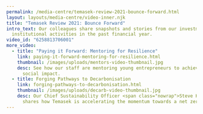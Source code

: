 ```yaml
---
permalink: /media-centre/temasek-review-2021-bounce-forward.html
layout: layouts/media-centre/video-inner.njk
title: "Temasek Review 2021: Bounce Forward"
intro_text: Our colleagues share snapshots and stories from our investment and
  institutional activities in the past financial year.
video_id: "6258813706001"
more_video:
  - title: "Paying it Forward: Mentoring for Resilience"
    link: paying-it-forward-mentoring-for-resilience.html
    thumbnail: /images/uploads/mentors-video-thumbnail.jpg
    desc: See how our staff are mentoring young entrepreneurs to achieve greater
      social impact.
  - title: Forging Pathways to Decarbonisation
    link: forging-pathways-to-decarbonisation.html
    thumbnail: /images/uploads/decarb-video-thumbnail.jpg
    desc: Our Chief Sustainability Officer <span class="nowrap">Steve Howard</span>
      shares how Temasek is accelerating the momentum towards a net zero world.
---
```

